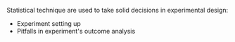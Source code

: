 Statistical technique are used to take solid decisions in experimental design:

* Experiment setting up
* Pitfalls in experiment's outcome analysis
